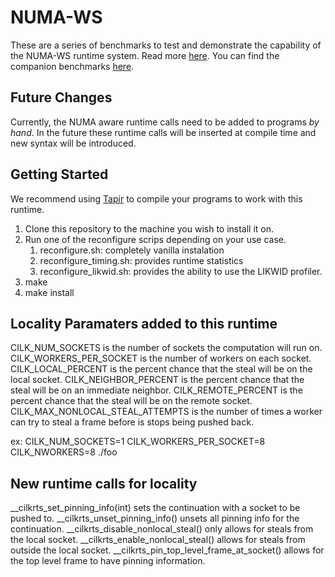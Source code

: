 # NUMA-WS

These are a series of benchmarks to test and demonstrate the capability of the
NUMA-WS runtime system. Read more [here](https://arxiv.org/abs/1806.11128). You
can find the companion benchmarks [here](https://gitlab.com/wustl-pctg/numa-ws-benchmarks).

## Future Changes
Currently, the NUMA aware runtime calls need to be added to programs *by hand*.
In the future these runtime calls will be inserted at compile time and new
syntax will be introduced.

## Getting Started
We recommend using [Tapir](http://cilk.mit.edu/download/) to compile your programs
to work with this runtime.

1. Clone this repository to the machine you wish to install it on.
2. Run one of the reconfigure scrips depending on your use case.
    1. reconfigure.sh: completely vanilla instalation
    2. reconfigure_timing.sh: provides runtime statistics
    3. reconfigure_likwid.sh: provides the ability to use the LIKWID profiler.
4. make
5. make install

## Locality Paramaters added to this runtime
CILK_NUM_SOCKETS is the number of sockets the computation will run on.
CILK_WORKERS_PER_SOCKET is the number of workers on each socket.
CILK_LOCAL_PERCENT is the percent chance that the steal will be on the local socket.
CILK_NEIGHBOR_PERCENT is the percent chance that the steal will be on an immediate neighbor.
CILK_REMOTE_PERCENT is the percent chance that the steal will be on the remote socket.
CILK_MAX_NONLOCAL_STEAL_ATTEMPTS is the number of times a worker can try to steal a frame
before is stops being pushed back.

ex: CILK_NUM_SOCKETS=1 CILK_WORKERS_PER_SOCKET=8 CILK_NWORKERS=8 ./foo

## New runtime calls for locality
__cilkrts_set_pinning_info(int) sets the continuation with a socket to be pushed to.
__cilkrts_unset_pinning_info() unsets all pinning info for the continuation.
__cilkrts_disable_nonlocal_steal() only allows for steals from the local socket.
__cilkrts_enable_nonlocal_steal() allows for steals from outside the local socket.
__cilkrts_pin_top_level_frame_at_socket() allows for the top level frame to have pinning information.

